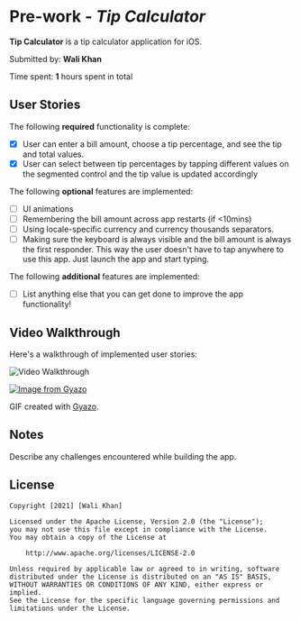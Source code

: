 # Pre-work - *Tip Calculator*

**Tip Calculator** is a tip calculator application for iOS.

Submitted by: **Wali Khan**

Time spent: **1** hours spent in total

## User Stories

The following **required** functionality is complete:

* [x] User can enter a bill amount, choose a tip percentage, and see the tip and total values.
* [x] User can select between tip percentages by tapping different values on the segmented control and the tip value is updated accordingly

The following **optional** features are implemented:

* [ ] UI animations
* [ ] Remembering the bill amount across app restarts (if <10mins)
* [ ] Using locale-specific currency and currency thousands separators.
* [ ] Making sure the keyboard is always visible and the bill amount is always the first responder. This way the user doesn't have to tap anywhere to use this app. Just launch the app and start typing.

The following **additional** features are implemented:

- [ ] List anything else that you can get done to improve the app functionality!

## Video Walkthrough

Here's a walkthrough of implemented user stories:

<img src='http://i.imgur.com/link/to/your/gif/file.gif' title='Video Walkthrough' width='' alt='Video Walkthrough' />



<a href="https://gyazo.com/85d791926fb1d1106e8fb60113bf504f"><img src="https://i.gyazo.com/85d791926fb1d1106e8fb60113bf504f.gif" alt="Image from Gyazo" title='Video Walkthrough' width='' alt='Video Walkthrough'/></a>

GIF created with [Gyazo](https://gyazo.com/).

## Notes

Describe any challenges encountered while building the app.

## License

    Copyright [2021] [Wali Khan]

    Licensed under the Apache License, Version 2.0 (the "License");
    you may not use this file except in compliance with the License.
    You may obtain a copy of the License at

        http://www.apache.org/licenses/LICENSE-2.0

    Unless required by applicable law or agreed to in writing, software
    distributed under the License is distributed on an "AS IS" BASIS,
    WITHOUT WARRANTIES OR CONDITIONS OF ANY KIND, either express or implied.
    See the License for the specific language governing permissions and
    limitations under the License.
